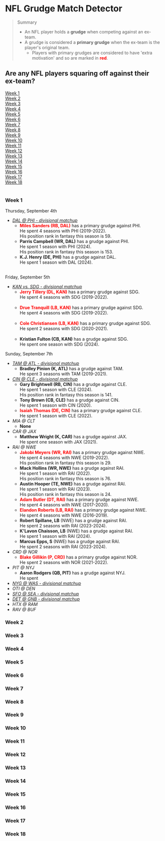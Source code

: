 # NFL Grudge Match Detector
> Summary
> - An NFL player holds a **grudge** when competing against an ex-team.
> - A grudge is considered a **primary grudge** when the ex-team is the player's original team.
>   - Players with primary grudges are considered to have 'extra motivation' and so are marked in **<span style="color: red;">red</span>**.<br/>

## Are any NFL players squaring off against their ex-team?
[Week 1](#week-1)<br/>
[Week 2](#week-2)<br/>
[Week 3](#week-3)<br/>
[Week 4](#week-4)<br/>
[Week 5](#week-5)<br/>
[Week 6](#week-6)<br/>
[Week 7](#week-7)<br/>
[Week 8](#week-8)<br/>
[Week 9](#week-9)<br/>
[Week 10](#week-10)<br/>
[Week 11](#week-11)<br/>
[Week 12](#week-12)<br/>
[Week 13](#week-13)<br/>
[Week 14](#week-14)<br/>
[Week 15](#week-15)<br/>
[Week 16](#week-16)<br/>
[Week 17](#week-17)<br/>
[Week 18](#week-18)<br/><br/>

### Week 1
Thursday, September 4th  
- <ins>*DAL @ PHI - divisional matchup*</ins>
  - **<span style="color: red;">Miles Sanders (RB, DAL)</span>** has a primary grudge against PHI.<br/> He spent 4 seasons with PHI (2019-2022).<br/> His position rank in fantasy this season is 59.<br/>
  - **Parris Campbell (WR, DAL)** has a grudge against PHI.<br/> He spent 1 season with PHI (2024).<br/> His position rank in fantasy this season is 153.<br/>
  - **K.J. Henry (DE, PHI)** has a grudge against DAL.<br/> He spent 1 season with DAL (2024).<br/><br/>

Friday, September 5th  
- <ins>*KAN vs. SDG - divisional matchup*</ins>
  - **<span style="color: red;">Jerry Tillery (DL, KAN)</span>** has a primary grudge against SDG.<br/> He spent 4 seasons with SDG (2019-2022).<br/><br/>
  - **<span style="color: red;">Drue Tranquill (LB, KAN)</span>** has a primary grudge against SDG.<br/> He spent 4 seasons with SDG (2019-2022).<br/><br/>
  - **<span style="color: red;">Cole Christiansen (LB, KAN)</span>** has a primary grudge against SDG.<br/> He spent 2 seasons with SDG (2020-2021).<br/><br/>
  - **Kristian Fulton (CB, KAN)** has a grudge against SDG.<br/> He spent one season with SDG (2024).<br/>

Sunday, September 7th  
- <ins>*TAM @ ATL - divisional matchup*</ins>
  - **Bradley Pinion (K, ATL)** has a grudge against TAM.<br/> He spent 3 seasons with TAM (2019-2021).<br/>
- <ins>*CIN @ CLE - divisional matchup*</ins>
  - **Gary Brightwell (RB, CIN)** has a grudge against CLE.<br/> He spent 1 season with CLE (2024).<br/> His position rank in fantasy this season is 141.<br/>
  - **Tony Brown (CB, CLE)** has a grudge against CIN.<br/> He spent 1 season with CIN (2020).<br/>
  - **<span style="color: red;">Isaiah Thomas (DE, CIN)</span>** has a primary grudge against CLE.<br/> He spent 1 season with CLE (2022).<br/>
- *MIA @ CLT*
  - **None**
- *CAR @ JAX*
  - **Matthew Wright (K, CAR)** has a grudge against JAX.<br/> He spent one season with JAX (2021).<br/>
- *RAI @ NWE*
  - **<span style="color: red;">Jakobi Meyers (WR, RAI)</span>** has a primary grudge against NWE.<br/> He spent 4 seasons with NWE (2019-2022).<br/> His position rank in fantasy this season is 29.<br/>
  - **Mack Hollins (WR, NWE)** has a grudge against RAI.<br/> He spent 1 season with RAI (2022).<br/> His position rank in fantasy this season is 76.<br/>
  -  **Austin Hooper (TE, NWE)** has a grudge against RAI.<br/> He spent 1 season with RAI (2023).<br/> His position rank in fantasy this season is 24.<br/>
  - **<span style="color: red;">Adam Butler (DT, RAI)</span>** has a primary grudge against NWE.<br/> He spent 4 seasons with NWE (2017-2020).<br/>
  - **<span style="color: red;">Elandon Roberts (LB, RAI)</span>** has a primary grudge against NWE.<br/> He spent 4 seasons with NWE (2016-2019).<br/>
  - **Robert Spillane, LB** (NWE) has a grudge against RAI.<br/> He spent 2 seasons with RAI (2023-2024).<br/>
  - **K'Lavon Chaisson, LB** (NWE) has a grudge against RAI.<br/> He spent 1 season with RAI (2024).<br/>
  - **Marcus Epps, S** (NWE) has a grudge against RAI.<br/> He spent 2 seasons with RAI (2023-2024).<br/>
- *CRD @ NOR*
  - **<span style="color: red;">Blake Gillikin (P, CRD)</span>** has a primary grudge against NOR.<br/> He spent 2 seasons with NOR (2021-2022).<br/>
- *PIT @ NYJ*
  - **Aaron Rodgers (QB, PIT)** has a grudge against NYJ.<br/> He spent
- <ins>*NYG @ WAS - divisional matchup*</ins>
- *OTI @ DEN*
- <ins>*SFO @ SEA - divisional matchup*</ins>
- <ins>*DET @ GNB - divisional matchup*</ins>
- *HTX @ RAM*
- *RAV @ BUF*
  
### Week 2
### Week 3
### Week 4
### Week 5
### Week 6
### Week 7
### Week 8
### Week 9
### Week 10
### Week 11
### Week 12
### Week 13
### Week 14
### Week 15
### Week 16
### Week 17
### Week 18


